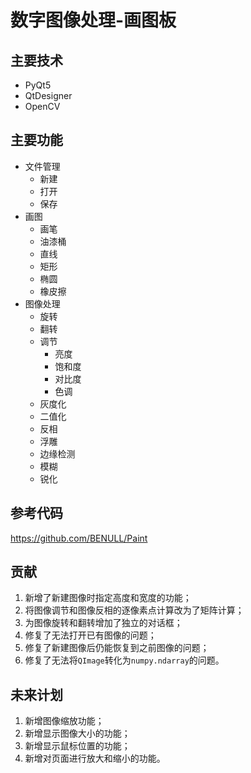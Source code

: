 # 数字图像处理-画图板

## 主要技术

- PyQt5
- QtDesigner
- OpenCV

## 主要功能

- 文件管理
  - 新建
  - 打开
  - 保存
- 画图
  - 画笔
  - 油漆桶
  - 直线
  - 矩形
  - 椭圆
  - 橡皮擦
- 图像处理
  - 旋转
  - 翻转
  - 调节
    - 亮度
    - 饱和度
    - 对比度
    - 色调
  - 灰度化
  - 二值化
  - 反相
  - 浮雕
  - 边缘检测
  - 模糊
  - 锐化

## 参考代码

https://github.com/BENULL/Paint

## 贡献

1. 新增了新建图像时指定高度和宽度的功能；
2. 将图像调节和图像反相的逐像素点计算改为了矩阵计算；
3. 为图像旋转和翻转增加了独立的对话框；
4. 修复了无法打开已有图像的问题；
5. 修复了新建图像后仍能恢复到之前图像的问题；
6. 修复了无法将`QImage`转化为`numpy.ndarray`的问题。

## 未来计划

1. 新增图像缩放功能；
2. 新增显示图像大小的功能；
3. 新增显示鼠标位置的功能；
4. 新增对页面进行放大和缩小的功能。
